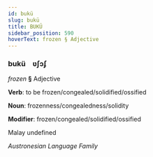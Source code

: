 ```yaml
---
id: bukü
slug: bukü
title: BUKÜ
sidebar_position: 590
hoverText: frozen § Adjective
---
```


### bukü&emsp;<span kind="abugida">ʋʃɔʄ</span>

*frozen* **§** Adjective

**Verb**: to be frozen/congealed/solidified/ossified

**Noun**: frozenness/congealedness/solidity

**Modifier**: frozen/congealed/solidified/ossified

Malay undefined

*Austronesian Language Family*